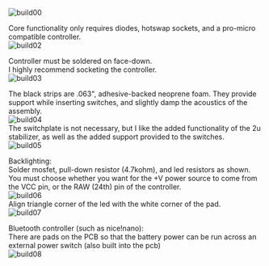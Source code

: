 ![build00](https://imgur.com/DhzRMTr.jpg)

Core functionality only requires diodes, hotswap sockets, and a pro-micro compatible controller.  
![build02](https://imgur.com/ULljqTB.jpg)  

Controller must be soldered on face-down.  
I highly recommend socketing the controller.  
![build03](https://imgur.com/rJ1ZKQ3.jpg)  

The black strips are .063", adhesive-backed neoprene foam. They provide support while inserting switches, and slightly damp the acoustics of the assembly.  
![build04](https://imgur.com/et9bksr.jpg)  
The switchplate is not necessary, but I like the added functionality of the 2u stabilizer, as well as the added support provided to the switches.  
![build05](https://imgur.com/nRZXyZ1.jpg)  

Backlighting:  
Solder mosfet, pull-down resistor (4.7kohm), and led resistors as shown.  
You must choose whether you want for the +V power source to come from the VCC pin, or the RAW (24th) pin of the controller.  
![build06](https://imgur.com/kleGBJy.jpg)  
Align triangle corner of the led with the white corner of the pad.  
![build07](https://imgur.com/XNCJUfq.jpg)  

Bluetooth controller (such as nice!nano):  
There are pads on the PCB so that the battery power can be run across an external power switch (also built into the pcb)  
![build08](https://imgur.com/HRy7gvl.jpg)  
